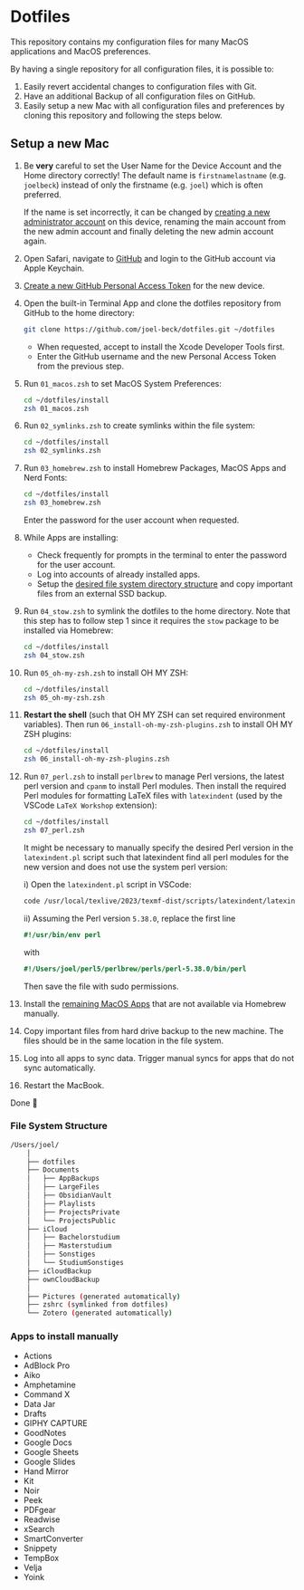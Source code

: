 # Dotfiles

This repository contains my configuration files for many MacOS applications and MacOS preferences.

By having a single repository for all configuration files, it is possible to:

1. Easily revert accidental changes to configuration files with Git.
1. Have an additional Backup of all configuration files on GitHub.
1. Easily setup a new Mac with all configuration files and preferences by cloning this repository and following the steps below.


## Setup a new Mac

1.  Be **very** careful to set the User Name for the Device Account and the Home directory correctly!
    The default name is `firstnamelastname` (e.g. `joelbeck`) instead of only the firstname (e.g. `joel`) which is often preferred.

    If the name is set incorrectly, it can be changed by [creating a new administrator account](https://support.apple.com/en-us/HT201548) on this device, renaming the main account from the new admin account and finally deleting the new admin account again.

2.  Open Safari, navigate to [GitHub](https://github.com) and login to the GitHub account via Apple Keychain.

3. [Create a new GitHub Personal Access Token](https://docs.github.com/en/authentication/keeping-your-account-and-data-secure/managing-your-personal-access-tokens#creating-a-fine-grained-personal-access-token) for the new device.

4.  Open the built-in Terminal App and clone the dotfiles repository from GitHub to the home directory:

    ```bash
    git clone https://github.com/joel-beck/dotfiles.git ~/dotfiles
    ```

    - When requested, accept to install the Xcode Developer Tools first.
    - Enter the GitHub username and the new Personal Access Token from the previous step.


5.  Run `01_macos.zsh` to set MacOS System Preferences:

    ```bash
    cd ~/dotfiles/install
    zsh 01_macos.zsh
    ```

6.  Run `02_symlinks.zsh` to create symlinks within the file system:

    ```bash
    cd ~/dotfiles/install
    zsh 02_symlinks.zsh
    ```

7.  Run `03_homebrew.zsh` to install Homebrew Packages, MacOS Apps and Nerd Fonts:

    ```bash
    cd ~/dotfiles/install
    zsh 03_homebrew.zsh
    ```

    Enter the password for the user account when requested.


8.  While Apps are installing:
    - Check frequently for prompts in the terminal to enter the password for the user account.
    - Log into accounts of already installed apps.
    - Setup the [desired file system directory structure](#file-system-structure) and copy important files from an external SSD backup.


9.  Run `04_stow.zsh` to symlink the dotfiles to the home directory.
    Note that this step has to follow step 1 since it requires the `stow` package to be installed via Homebrew:

    ```bash
    cd ~/dotfiles/install
    zsh 04_stow.zsh
    ```

10. Run `05_oh-my-zsh.zsh` to install OH MY ZSH:

    ```bash
    cd ~/dotfiles/install
    zsh 05_oh-my-zsh.zsh
    ```

11. **Restart the shell** (such that OH MY ZSH can set required environment variables).
    Then run `06_install-oh-my-zsh-plugins.zsh` to install OH MY ZSH plugins:

    ```bash
    cd ~/dotfiles/install
    zsh 06_install-oh-my-zsh-plugins.zsh
    ```

12. Run `07_perl.zsh` to install `perlbrew` to manage Perl versions, the latest perl version and `cpanm` to install Perl modules.
    Then install the required Perl modules for formatting LaTeX files with `latexindent` (used by the VSCode `LaTeX Workshop` extension):

    ```bash
    cd ~/dotfiles/install
    zsh 07_perl.zsh
    ```

    It might be necessary to manually specify the desired Perl version in the `latexindent.pl` script such that latexindent find all perl modules for the new version and does not use the system perl version:

    i) Open the `latexindent.pl` script in VSCode:

    ```bash
    code /usr/local/texlive/2023/texmf-dist/scripts/latexindent/latexindent.pl
    ```

    ii) Assuming the Perl version `5.38.0`, replace the first line

    ```perl
    #!/usr/bin/env perl
    ```

    with

    ```perl
    #!/Users/joel/perl5/perlbrew/perls/perl-5.38.0/bin/perl
    ```

    Then save the file with sudo permissions.

13. Install the [remaining MacOS Apps](#apps-to-install-manually) that are not available via Homebrew manually.

14. Copy important files from hard drive backup to the new machine.
    The files should be in the same location in the file system.

15. Log into all apps to sync data. Trigger manual syncs for apps that do not sync automatically.

16. Restart the MacBook.

Done 🎉


### File System Structure

```bash
/Users/joel/
    │
    ├── dotfiles
    ├── Documents
    │   ├── AppBackups
    │   ├── LargeFiles
    │   ├── ObsidianVault
    │   ├── Playlists
    │   ├── ProjectsPrivate
    │   └── ProjectsPublic
    ├── iCloud
    │   ├── Bachelorstudium
    │   ├── Masterstudium
    │   ├── Sonstiges
    │   └── StudiumSonstiges
    ├── iCloudBackup
    ├── ownCloudBackup
    │
    ├── Pictures (generated automatically)
    ├── zshrc (symlinked from dotfiles)
    └── Zotero (generated automatically)
```



### Apps to install manually

- Actions
- AdBlock Pro
- Aiko
- Amphetamine
- Command X
- Data Jar
- Drafts
- GIPHY CAPTURE
- GoodNotes
- Google Docs
- Google Sheets
- Google Slides
- Hand Mirror
- Kit
- Noir
- Peek
- PDFgear
- Readwise
- xSearch
- SmartConverter
- Snippety
- TempBox
- Velja
- Yoink





